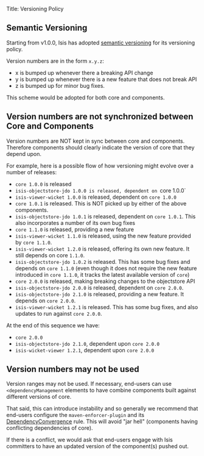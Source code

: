 Title: Versioning Policy

## Semantic Versioning

Starting from v1.0.0, Isis has adopted [semantic versioning](http://semver.org)
for its versioning policy.

Version numbers are in the form `x.y.z`:

- x is bumped up whenever there a breaking API change
- y is bumped up whenever there is a new feature that does not break API
- z is bumped up for minor bug fixes.

This scheme would be adopted for both core and components.  

## Version numbers are not synchronized between Core and Components

Version numbers are NOT kept in sync between core and components.  Therefore components should clearly indicate the version of core that they depend upon.

For example, here is a possible flow of how versioning might evolve over a number of releases:

* `core 1.0.0` is released
* `isis-objectstore-jdo 1.0.0 is released, dependent on `core 1.0.0`
* `isis-viewer-wicket 1.0.0` is released, dependent on `core 1.0.0`
* `core 1.0.1` is released.  This is NOT picked up by either of the above components.
* `isis-objectstore-jdo 1.0.1` is released, dependent on `core 1.0.1`.  This also incorporates a number of its own bug fixes
* `core 1.1.0` is released, providing a new feature
* `isis-viewer-wicket 1.1.0` is released, using the new feature provided by `core 1.1.0`.
* `isis-viewer-wicket 1.2.0` is released, offering its own new feature.  It still depends on core `1.1.0`.
* `isis-objectstore-jdo 1.0.2` is released.  This has some bug fixes and depends on `core 1.1.0` (even though it does not require the new feature introduced in `core 1.1.0`, it tracks the latest available version of `core`)
* `core 2.0.0` is released, making breaking changes to the objectstore API
* `isis-objectstore-jdo 2.0.0` is released, dependent on `core 2.0.0`.
* `isis-objectstore-jdo 2.1.0` is released, providing a new feature.  It depends on `core 2.0.0`.
* `isis-viewer-wicket 1.2.1` is released.  This has some bug fixes, and also updates to run against `core 2.0.0`.

At the end of this sequence we have:
- `core 2.0.0`
- `isis-objectstore-jdo 2.1.0`, dependent upon `core 2.0.0`
- `isis-wicket-viewer 1.2.1`, dependent upon `core 2.0.0`



## Version numbers may not be used

Version ranges may not be used.  If necessary, end-users can use `<dependencyManagement` elements to have combine components built against different versions of core.

That said, this can introduce instability and so generally we recommend that end-users configure the `maven-enforcer-plugin` and its [DependencyConvergence](http://maven.apache.org/enforcer/enforcer-rules/dependencyConvergence.html) rule.  This will avoid "jar hell" (components having conflicting dependencies of core).

If there is a conflict, we would ask that end-users engage with Isis committers to have an updated version of the component(s) pushed out.
